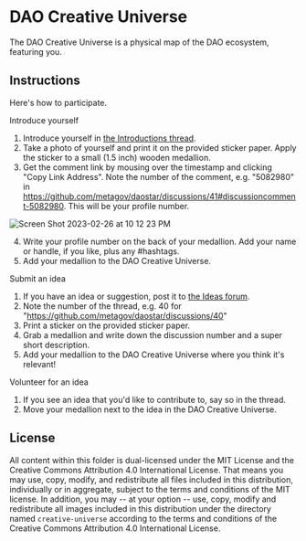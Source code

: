 # DAO Creative Universe
The DAO Creative Universe is a physical map of the DAO ecosystem, featuring you.

## Instructions
Here's how to participate.

Introduce yourself
1. Introduce yourself in [the Introductions thread](https://github.com/metagov/daostar/discussions/41).
2. Take a photo of yourself and print it on the provided sticker paper. Apply the sticker to a small (1.5 inch) wooden medallion.
3. Get the comment link by mousing over the timestamp and clicking "Copy Link Address". Note the number of the comment, e.g. "5082980" in https://github.com/metagov/daostar/discussions/41#discussioncomment-5082980. This will be your profile number.

![Screen Shot 2023-02-26 at 10 12 23 PM](https://user-images.githubusercontent.com/9309884/221479614-5e3f5c5e-dd6d-4a4a-bacf-0be8f52c12ea.png)

4. Write your profile number on the back of your medallion. Add your name or handle, if you like, plus any #hashtags.
5. Add your medallion to the DAO Creative Universe.

<!-- 6. If your organization is a member of DAOstar One, add a little star. (Other categories will be coming.) -->

Submit an idea
1. If you have an idea or suggestion, post it to [the Ideas forum](https://github.com/metagov/daostar/discussions/categories/ideas).
2. Note the number of the thread, e.g. 40 for "https://github.com/metagov/daostar/discussions/40"
3. Print a sticker on the provided sticker paper.
4. Grab a medallion and write down the discussion number and a super short description.
5. Add your medallion to the DAO Creative Universe where you think it's relevant!

Volunteer for an idea
1. If you see an idea that you'd like to contribute to, say so in the thread.
2. Move your medallion next to the idea in the DAO Creative Universe.

## License
All content within this folder is dual-licensed under the MIT License and the Creative Commons Attribution 4.0 International License. That means you may use, copy, modify, and redistribute all files included in this distribution, individually or in aggregate, subject to the terms and conditions of the MIT license. In addition, you may -- at your option -- use, copy, modify and redistribute all images included in this distribution under the directory named `creative-universe` according to the terms and conditions of the Creative Commons Attribution 4.0 International License.
